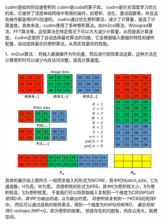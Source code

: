cudnn是如何将加速卷积的
cudnn是cuda的算子库。
cudnn是针对深度学习优化的库，它提供了深度神经网络中常用的操作，如卷积、池化、激活函数等，并且这些操作都是用GPU加速的。
cudnn通过优化卷积算法，减少了计算量，提高了计算速度。具体来说，cudnn使用了多种卷积算法，如im2col算法，Winograd算法、FFT算法等，这些算法在特定情况下可以大大减少计算量，从而提高计算速度。
cudnn还提供了自动选择最优算法的功能，它会根据输入数据的特性和硬件配置，自动选择最优的卷积算法，从而实现最优的性能。

1、im2col算法：
将输入数据展开为列向量，然后进行矩阵乘法运算。这种方法在计算卷积时可以减少内存访问次数，提高计算速度。
![alt text](image.png)
具体的展示如上图所示
一般而言输入的形式为NCHW，其中N为batch_size，C为通道数，H为高，W为宽。
而卷积核的形式为KRS，其中K为卷积核大小，R为卷积核高，S为卷积核宽。
于是我们可以将原始输入复制到一个维度为CRS*NPQ的矩阵D中。其中P为输出的高，Q为输出的宽。
将卷积核复制到一个K*CRS的矩阵F中。
然后可以通过成熟的矩阵乘法，得到一个维度为K*NPQ的矩阵O。
最后将矩阵O reshape为K*P*Q，即为卷积的结果。
但是存在的问题有，内存占用大，耗费空间。



